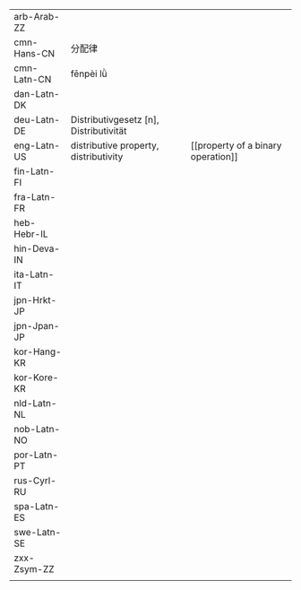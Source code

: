 | | | |
|-|-|-|
| arb-Arab-ZZ |  |  |
| cmn-Hans-CN | 分配律 |  |
| cmn-Latn-CN | fēnpèi lǜ |  |
| dan-Latn-DK |  |  |
| deu-Latn-DE | Distributivgesetz [n], Distributivität |  |
| eng-Latn-US | distributive property, distributivity | [[property of a binary operation]] |
| fin-Latn-FI |  |  |
| fra-Latn-FR |  |  |
| heb-Hebr-IL |  |  |
| hin-Deva-IN |  |  |
| ita-Latn-IT |  |  |
| jpn-Hrkt-JP |  |  |
| jpn-Jpan-JP |  |  |
| kor-Hang-KR |  |  |
| kor-Kore-KR |  |  |
| nld-Latn-NL |  |  |
| nob-Latn-NO |  |  |
| por-Latn-PT |  |  |
| rus-Cyrl-RU |  |  |
| spa-Latn-ES |  |  |
| swe-Latn-SE |  |  |
| zxx-Zsym-ZZ |  |  |
|  |  |  |